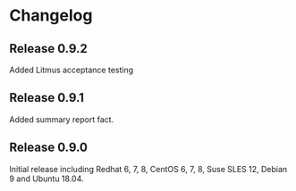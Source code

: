 # Changelog

## Release 0.9.2

Added Litmus acceptance testing

## Release 0.9.1

Added summary report fact.

## Release 0.9.0

Initial release including Redhat 6, 7, 8, CentOS 6, 7, 8, Suse SLES 12, Debian 9 and Ubuntu 18.04.
